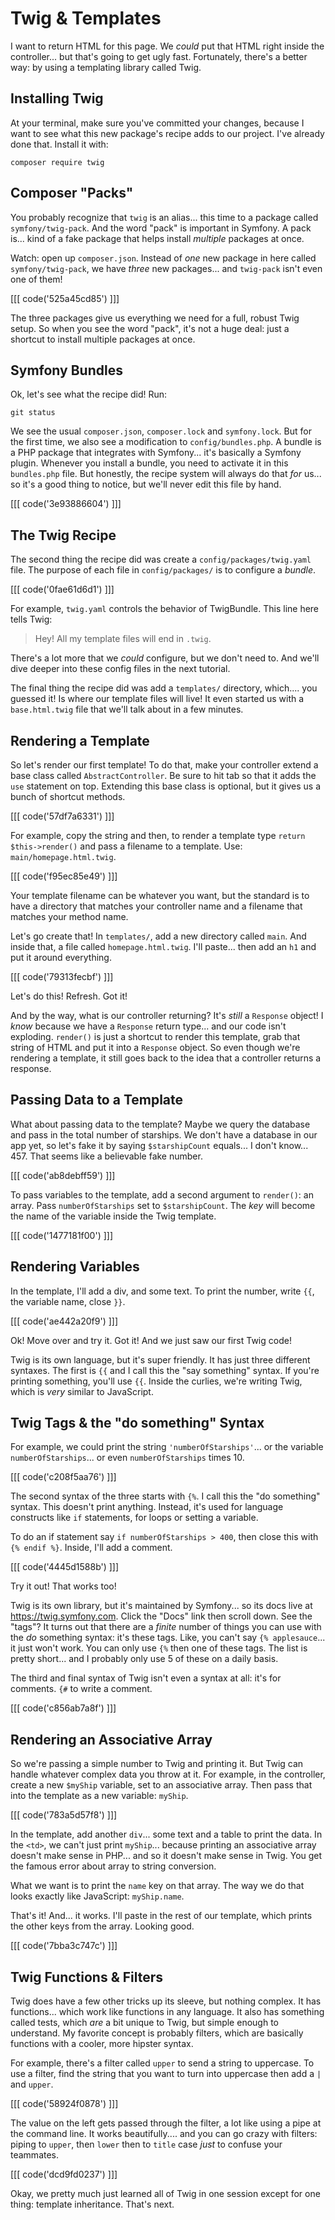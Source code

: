 # Twig & Templates

I want to return HTML for this page. We *could* put that HTML right inside the
controller... but that's going to get ugly fast. Fortunately, there's a better
way: by using a templating library called Twig.

## Installing Twig

At your terminal, make sure you've committed your changes, because I want to see what
this new package's recipe adds to our project. I've already done that. Install it
with:

```terminal
composer require twig
```

## Composer "Packs"

You probably recognize that `twig` is an alias... this time to a package called
`symfony/twig-pack`. And the word "pack" is important in Symfony. A pack is...
kind of a fake package that helps install *multiple* packages at once.

Watch: open up `composer.json`. Instead of *one* new package in here called
`symfony/twig-pack`, we have *three* new packages... and `twig-pack` isn't even
one of them!

[[[ code('525a45cd85') ]]]

The three packages give us everything we need for a full, robust
Twig setup. So when you see the word "pack", it's not a huge deal: just a shortcut
to install multiple packages at once.

## Symfony Bundles

Ok, let's see what the recipe did! Run:

```terminal
git status
```

We see the usual `composer.json`, `composer.lock` and `symfony.lock`. But for the
first time, we also see a modification to `config/bundles.php`. A bundle is a PHP
package that integrates with Symfony... it's basically a Symfony plugin. Whenever
you install a bundle, you need to activate it in this `bundles.php` file. But
honestly, the recipe system will always do that *for* us... so it's a good thing
to notice, but we'll never edit this file by hand.

[[[ code('3e93886604') ]]]

## The Twig Recipe

The second thing the recipe did was create a `config/packages/twig.yaml` file. The
purpose of each file in `config/packages/` is to configure a *bundle*.

[[[ code('0fae61d6d1') ]]]

For example, `twig.yaml` controls the behavior of TwigBundle. This line here
tells Twig:

> Hey! All my template files will end in `.twig`.

There's a lot more that we *could* configure, but we don't need to. And we'll
dive deeper into these config files in the next tutorial.

The final thing the recipe did was add a `templates/` directory, which.... you guessed
it! Is where our template files will live! It even started us with a `base.html.twig`
file that we'll talk about in a few minutes.

## Rendering a Template

So let's render our first template! To do that, make your controller extend a base
class called `AbstractController`. Be sure to hit tab so that it adds the `use`
statement on top. Extending this base class is optional, but it gives us a bunch
of shortcut methods.

[[[ code('57df7a6331') ]]]

For example, copy the string and then, to render a template type
`return $this->render()` and pass a filename to a template. Use:
`main/homepage.html.twig`.

[[[ code('f95ec85e49') ]]]

Your template filename can be whatever you want, but the standard is to have a
directory that matches your controller name and a filename that matches your method
name.

Let's go create that! In `templates/`, add a new directory called `main`. And inside
that, a file called `homepage.html.twig`. I'll paste... then add an `h1` and
put it around everything.

[[[ code('79313fecbf') ]]]

Let's do this! Refresh. Got it!

And by the way, what is our controller returning? It's *still* a `Response` object!
I *know* because we have a `Response` return type... and our code isn't exploding.
`render()` is just a shortcut to render this template, grab that string of HTML
and put it into a `Response` object. So even though we're rendering a template,
it still goes back to the idea that a controller returns a response.

## Passing Data to a Template

What about passing data to the template? Maybe we query the database and pass in
the total number of starships. We don't have a database in our
app yet, so let's fake it by saying `$starshipCount` equals... I don't know... 457.
That seems like a believable fake number.

[[[ code('ab8debff59') ]]]

To pass variables to the template, add a second argument to `render()`: an array.
Pass `numberOfStarships` set to `$starshipCount`. The *key* will become the name of
the variable inside the Twig template.

[[[ code('1477181f00') ]]]

## Rendering Variables

In the template, I'll add a div, and some text. To print the number, write `{{`,
the variable name, close `}}`.

[[[ code('ae442a20f9') ]]]

Ok! Move over and try it. Got it! And we just saw our first Twig code!

Twig is its own language, but it's super friendly. It has just three different
syntaxes. The first is `{{` and I call this the "say something" syntax. If you're
printing something, you'll use `{{`. Inside the curlies, we're writing Twig, which
is *very* similar to JavaScript.

## Twig Tags & the "do something" Syntax

For example, we could print the string `'numberOfStarships'`... or the
variable `numberOfStarships`... or even `numberOfStarships` times 10.

[[[ code('c208f5aa76') ]]]

The second syntax of the three starts with `{%`. I call this the "do something"
syntax. This doesn't print anything. Instead, it's used for language constructs
like `if` statements, for loops or setting a variable.

To do an if statement say `if numberOfStarships > 400`, then close this with
`{% endif %}`. Inside, I'll add a comment.

[[[ code('4445d1588b') ]]]

Try it out! That works too!

Twig is its own library, but it's maintained by Symfony... so its docs live at
https://twig.symfony.com. Click the "Docs" link then scroll down. See the "tags"?
It turns out that there are a *finite* number of things you can use with the
*do* something syntax: it's these tags. Like, you can't say `{% applesauce`...
it just won't work. You can only use `{%` then one of these tags. The list is
pretty short... and I probably only use 5 of these on a daily basis.

The third and final syntax of Twig isn't even a syntax at all: it's for comments.
`{#` to write a comment.

[[[ code('c856ab7a8f') ]]]

## Rendering an Associative Array

So we're passing a simple number to Twig and printing it. But Twig can handle
whatever complex data you throw at it. For example, in the controller, create a
new `$myShip` variable, set to an associative array. Then pass that into the template
as a new variable: `myShip`.

[[[ code('783a5d57f8') ]]]

In the template, add another `div`... some text and a table to print the data.
In the `<td>`, we can't just print `myShip`... because printing an associative array
doesn't make sense in PHP... and so it doesn't make sense in Twig. You get the famous
error about array to string conversion.

What we want is to print the `name` key on that array. The way we do that looks
exactly like JavaScript: `myShip.name`.

That's it! And... it works. I'll paste in the rest of our template, which prints
the other keys from the array. Looking good.

[[[ code('7bba3c747c') ]]]

## Twig Functions & Filters

Twig does have a few other tricks up its sleeve, but nothing complex. It has
functions... which work like functions in any language. It also has something
called tests, which *are* a bit unique to Twig, but simple enough to understand.
My favorite concept is probably filters, which are basically functions
with a cooler, more hipster syntax.

For example, there's a filter called `upper` to send a string to uppercase. To
use a filter, find the string that you want to turn into uppercase then add a
`|` and `upper`.

[[[ code('58924f0878') ]]]

The value on the left gets passed through the filter, a lot like using a pipe
at the command line. It works beautifully.... and you can go crazy with filters:
piping to `upper`, then `lower` then to `title` case *just* to confuse your teammates.

[[[ code('dcd9fd0237') ]]]

Okay, we pretty much just learned all of Twig in one session except for one thing:
template inheritance. That's next.
